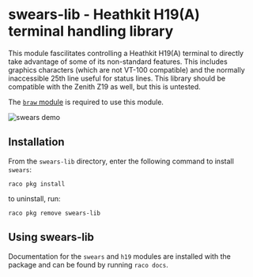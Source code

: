 swears-lib - Heathkit H19(A) terminal handling library
======================================================
This module fascilitates controlling a Heathkit H19(A) terminal to
directly take advantage of some of its non-standard features. This
includes graphics characters (which are not VT-100 compatible) and the
normally inaccessible 25th line useful for status lines. This library
should be compatible with the Zenith Z19 as well, but this is
untested.

The [`braw` module](https://github.com/3jam/braw-lib) is required to
use this module.

![swears demo](https://github.com/3jam/swears-lib/blob/gh-pages/swears.gif)

Installation
------------
From the `swears-lib` directory, enter the following command to install
`swears`:

    raco pkg install

to uninstall, run:

    raco pkg remove swears-lib

Using swears-lib
-----------------
Documentation for the `swears` and `h19` modules are installed
with the package and can be found by running `raco docs`.
